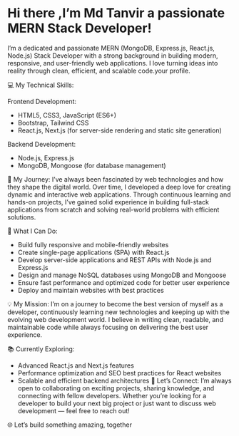 # Hi there ,I’m Md Tanvir  a passionate MERN Stack Developer!
I’m a dedicated and passionate MERN (MongoDB, Express.js, React.js, Node.js) Stack Developer with a strong background in building modern, responsive, and user-friendly web applications. I love turning ideas into reality through clean, efficient, and scalable code.your profile.

💻 My Technical Skills:

Frontend Development:

- HTML5, CSS3, JavaScript (ES6+)
- Bootstrap, Tailwind CSS
- React.js, Next.js (for server-side rendering and static site generation)

Backend Development:
- Node.js, Express.js
- MongoDB, Mongoose (for database management)

🌱 My Journey:
I’ve always been fascinated by web technologies and how they shape the digital world. Over time, I developed a deep love for creating dynamic and interactive web applications. Through continuous learning and hands-on projects, I’ve gained solid experience in building full-stack applications from scratch and solving real-world problems with efficient solutions.

🚀 What I Can Do:
- Build fully responsive and mobile-friendly websites
- Create single-page applications (SPA) with React.js
- Develop server-side applications and REST APIs with Node.js and Express.js
- Design and manage NoSQL databases using MongoDB and Mongoose
- Ensure fast performance and optimized code for better user experience
- Deploy and maintain websites with best practices

💡 My Mission:
I’m on a journey to become the best version of myself as a developer, continuously learning new technologies and keeping up with the evolving web development world. I believe in writing clean, readable, and maintainable code while always focusing on delivering the best user experience.

📚 Currently Exploring:
- Advanced React.js and Next.js features
- Performance optimization and SEO best practices for React websites
- Scalable and efficient backend architectures
💬 Let’s Connect:
I’m always open to collaborating on exciting projects, sharing knowledge, and connecting with fellow developers. Whether you’re looking for a developer to build your next big project or just want to discuss web development — feel free to reach out!



🌐 Let’s build something amazing, together
